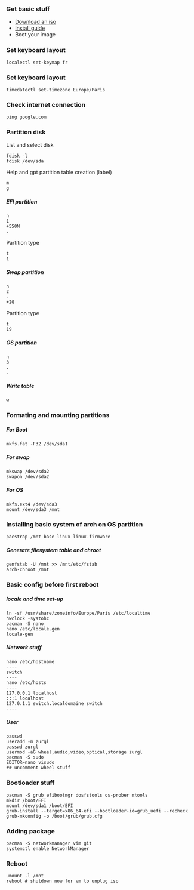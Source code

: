### Get basic stuff

- [Download an iso](https://archlinux.org/download/)
- [Install guide](https://wiki.archlinux.org/index.php/Installation_guide)
- Boot your image


### Set keyboard layout
 ```
localectl set-keymap fr
```


### Set keyboard layout
 ```
timedatectl set-timezone Europe/Paris
```


### Check internet connection
 ```
ping google.com
```


### Partition disk
List and select disk
```
fdisk -l
fdisk /dev/sda
```

Help and gpt partition table creation (label)
```
m
g
```
##### EFI partition
```
n
1
+550M
.
```
Partition type
```
t
1
```

##### Swap partition
```
n
2
.
+2G
```
Partition type
```
t
19
```


##### OS partition
```
n
3
.
.
```

##### Write table 
```
w
```


### Formating and mounting partitions
##### For Boot
```
mkfs.fat -F32 /dev/sda1
```

##### For swap
```
mkswap /dev/sda2
swapon /dev/sda2
```

##### For OS
```
mkfs.ext4 /dev/sda3
mount /dev/sda3 /mnt
```

### Installing basic system of arch on OS partition
```
pacstrap /mnt base linux linux-firmware
```

##### Generate filesystem table and chroot
```
genfstab -U /mnt >> /mnt/etc/fstab 
arch-chroot /mnt
```

### Basic config before first reboot

##### locale and time set-up
```
ln -sf /usr/share/zoneinfo/Europe/Paris /etc/localtime 
hwclock -systohc
pacman -S nano
nano /etc/locale.gen
locale-gen
```

##### Network stuff
```
nano /etc/hostname
----
switch
----
nano /etc/hosts
----
127.0.0.1 localhost
:::1 localhost
127.0.1.1 switch.localdomaine switch
----
```

##### User

```
passwd
useradd -m zurgl 
passwd zurgl
usermod -aG wheel,audio,video,optical,storage zurgl
pacman -S sudo
EDITOR=nano visudo
## uncomment wheel stuff
```

### Bootloader stuff
```
pacman -S grub efibootmgr dosfstools os-prober mtools
mkdir /boot/EFI
mount /dev/sda1 /boot/EFI
grub-install --target=x86_64-efi --bootloader-id=grub_uefi --recheck
grub-mkconfig -o /boot/grub/grub.cfg
```

### Adding package
```
pacman -S networkmanager vim git
systemctl enable NetworkManager
```

### Reboot
```
umount -l /mnt
reboot # shutdown now for vm to unplug iso
```
